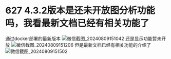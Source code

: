 # 627 4.3.2版本是还未开放图分析功能吗，我看最新文档已经有相关功能了
通过docker部署的最新版本
![微信截图_20240809151042](https://github.com/user-attachments/assets/92aac281-5263-4bf0-8a71-e10e08eeb9a9)
还是显示功能暂未开放
![微信截图_20240809151206](https://github.com/user-attachments/assets/1568b1ec-4183-4edd-8dfa-bc9a5c0592f3)
但是最新文档已经有相关功能的介绍了
![微信截图_20240809151502](https://github.com/user-attachments/assets/e5c616ec-518a-4b14-a579-c4737eee5300)

